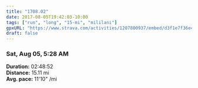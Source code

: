 ```yaml
---
title: "1708.02"
date: 2017-08-05T19:42:03-10:00
tags: ["run", "long", "15-mi", "mililani"]
gpxURL: "https://www.strava.com/activities/1207800937/embed/d3f1e7f36e47eae11c1cb14681011f1ca421f778"
draft: false
---
```


### Sat, Aug 05, 5:28 AM

**Duration:** 02:48:52  
**Distance:** 15.11 mi  
**Avg. pace:** 11'10" /mi